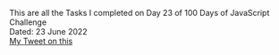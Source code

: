 This are all the Tasks I completed on Day 23 of 100 Days of JavaScript Challenge<br>
Dated: 23 June 2022<br>
[My Tweet on this](https://twitter.com/Saurav_Navdhare/status/1539540798915878913)<br>
